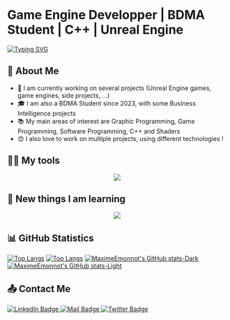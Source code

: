 # Game Engine Developper | BDMA Student | C++ | Unreal Engine  
<a href="https://git.io/typing-svg"><img src="https://readme-typing-svg.herokuapp.com?font=Fira+Code&pause=1000&color=F77809&center=true&random=false&width=435&lines=Hi+there+!+%F0%9F%91%8B;Welcome+to+my+GitHub+profile+!;My+name+is+Maxime+Emonnot;I+am+a+Game+Engine+Developper;I+also+love+to+learn+new+things+!" alt="Typing SVG" /></a>

## 💬 About Me 
- 🔭 I am currently working on several projects (Unreal Engine games, game engines, side projects, ...)
- 🎓 I am also a BDMA Student since 2023, with some Business Intelligence projects
- 📚 My main areas of interest are Graphic Programming, Game Programming, Software Programming, C++ and Shaders
- 😍 I also love to work on multiple projects, using different technologies !

## 👨‍💻 My tools 

<p align="center">
  <a href="https://skillicons.dev">
    <img src="https://skillicons.dev/icons?i=arch,bash,c,cpp,css,discord,git,github,gmail,html,java,js,linux,mysql,neovim,postgres,powershell,r,ts,unreal,vim,visualstudio,vscode,vscodium,windows" />
  </a>
</p>

## 📖 New things I am learning 

<p align="center">
  <a href="https://skillicons.dev">
    <img src="https://skillicons.dev/icons?i=cs,dotnet,go,godot,graphql,gtk,kotlin,laravel,lua,mongodb,nestjs,nextjs,nodejs,opencv,php,py,qt,react,ruby,rust,sass,sklearn,svelte,tailwind,vue" />
  </a>
</p>

## 📊 GitHub Statistics
[![Top Langs](https://github-readme-stats.vercel.app/api/top-langs/?username=MaximeEmonnot&theme=dark#gh-dark-mode-only)](https://github.com/anuraghazra/github-readme-stats#gh-dark-mode-only)
[![Top Langs](https://github-readme-stats.vercel.app/api/top-langs/?username=MaximeEmonnot&theme=default#gh-light-mode-only)](https://github.com/anuraghazra/github-readme-stats#gh-light-mode-only)
[![MaximeEmonnot's GitHub stats-Dark](https://github-readme-stats.vercel.app/api?username=MaximeEmonnot&show_icons=true&theme=dark#gh-dark-mode-only)](https://github.com/anuraghazra/github-readme-stats#gh-dark-mode-only)
[![MaximeEmonnot's GitHub stats-Light](https://github-readme-stats.vercel.app/api?username=MaximeEmonnot&show_icons=true&theme=default#gh-light-mode-only)](https://github.com/anuraghazra/github-readme-stats#gh-light-mode-only)

## 📤 Contact Me
<div id="badges">
  <a href="https://www.linkedin.com/in/maxime-emonnot/">
    <img src="https://img.shields.io/badge/LinkedIn-blue?style=for-the-badge&logo=linkedin&logoColor=white" alt="LinkedIn Badge"/>
  </a>
  <a href="mailto:maxime.emonnot41@gmail.com">
    <img src="https://img.shields.io/badge/Gmail-red?style=for-the-badge&logo=gmail&logoColor=white" alt="Mail Badge"/>
  </a>
  <a href="https://discordapp.com/users/627890526472896532">
    <img src="https://img.shields.io/badge/Discord-darkblue?style=for-the-badge&logo=discord&logoColor=white" alt="Twitter Badge"/>
  </a>
</div>
